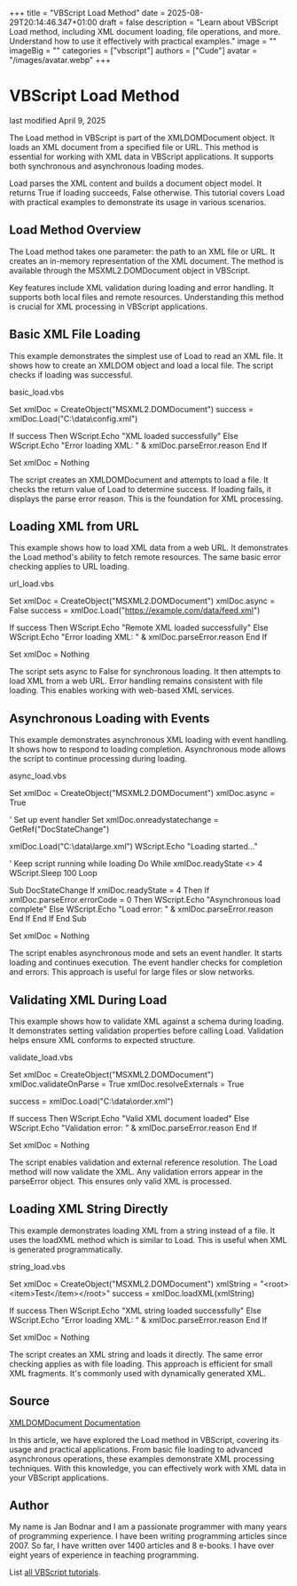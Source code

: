+++
title = "VBScript Load Method"
date = 2025-08-29T20:14:46.347+01:00
draft = false
description = "Learn about VBScript Load method, including XML document loading, file operations, and more. Understand how to use it effectively with practical examples."
image = ""
imageBig = ""
categories = ["vbscript"]
authors = ["Cude"]
avatar = "/images/avatar.webp"
+++

# VBScript Load Method

last modified April 9, 2025

The Load method in VBScript is part of the XMLDOMDocument
object. It loads an XML document from a specified file or URL. This method is
essential for working with XML data in VBScript applications. It supports both
synchronous and asynchronous loading modes.

Load parses the XML content and builds a document object model. It
returns True if loading succeeds, False otherwise. This tutorial covers
Load with practical examples to demonstrate its usage in various
scenarios.

## Load Method Overview

The Load method takes one parameter: the path to an XML file or URL.
It creates an in-memory representation of the XML document. The method is
available through the MSXML2.DOMDocument object in VBScript.

Key features include XML validation during loading and error handling. It
supports both local files and remote resources. Understanding this method is
crucial for XML processing in VBScript applications.

## Basic XML File Loading

This example demonstrates the simplest use of Load to read an XML
file. It shows how to create an XMLDOM object and load a local file. The script
checks if loading was successful.

basic_load.vbs
  

Set xmlDoc = CreateObject("MSXML2.DOMDocument")
success = xmlDoc.Load("C:\data\config.xml")

If success Then
    WScript.Echo "XML loaded successfully"
Else
    WScript.Echo "Error loading XML: " &amp; xmlDoc.parseError.reason
End If

Set xmlDoc = Nothing

The script creates an XMLDOMDocument and attempts to load a file.
It checks the return value of Load to determine success. If loading
fails, it displays the parse error reason. This is the foundation for XML
processing.

## Loading XML from URL

This example shows how to load XML data from a web URL. It demonstrates the
Load method's ability to fetch remote resources. The same basic
error checking applies to URL loading.

url_load.vbs
  

Set xmlDoc = CreateObject("MSXML2.DOMDocument")
xmlDoc.async = False
success = xmlDoc.Load("https://example.com/data/feed.xml")

If success Then
    WScript.Echo "Remote XML loaded successfully"
Else
    WScript.Echo "Error loading XML: " &amp; xmlDoc.parseError.reason
End If

Set xmlDoc = Nothing

The script sets async to False for synchronous loading. It then
attempts to load XML from a web URL. Error handling remains consistent with file
loading. This enables working with web-based XML services.

## Asynchronous Loading with Events

This example demonstrates asynchronous XML loading with event handling. It shows
how to respond to loading completion. Asynchronous mode allows the script to
continue processing during loading.

async_load.vbs
  

Set xmlDoc = CreateObject("MSXML2.DOMDocument")
xmlDoc.async = True

' Set up event handler
Set xmlDoc.onreadystatechange = GetRef("DocStateChange")

xmlDoc.Load("C:\data\large.xml")
WScript.Echo "Loading started..."

' Keep script running while loading
Do While xmlDoc.readyState &lt;&gt; 4
    WScript.Sleep 100
Loop

Sub DocStateChange
    If xmlDoc.readyState = 4 Then
        If xmlDoc.parseError.errorCode = 0 Then
            WScript.Echo "Asynchronous load complete"
        Else
            WScript.Echo "Load error: " &amp; xmlDoc.parseError.reason
        End If
    End If
End Sub

Set xmlDoc = Nothing

The script enables asynchronous mode and sets an event handler. It starts loading
and continues execution. The event handler checks for completion and errors. This
approach is useful for large files or slow networks.

## Validating XML During Load

This example shows how to validate XML against a schema during loading. It
demonstrates setting validation properties before calling Load.
Validation helps ensure XML conforms to expected structure.

validate_load.vbs
  

Set xmlDoc = CreateObject("MSXML2.DOMDocument")
xmlDoc.validateOnParse = True
xmlDoc.resolveExternals = True

success = xmlDoc.Load("C:\data\order.xml")

If success Then
    WScript.Echo "Valid XML document loaded"
Else
    WScript.Echo "Validation error: " &amp; xmlDoc.parseError.reason
End If

Set xmlDoc = Nothing

The script enables validation and external reference resolution. The
Load method will now validate the XML. Any validation errors appear
in the parseError object. This ensures only valid XML is processed.

## Loading XML String Directly

This example demonstrates loading XML from a string instead of a file. It uses
the loadXML method which is similar to Load. This is
useful when XML is generated programmatically.

string_load.vbs
  

Set xmlDoc = CreateObject("MSXML2.DOMDocument")
xmlString = "&lt;root&gt;&lt;item&gt;Test&lt;/item&gt;&lt;/root&gt;"
success = xmlDoc.loadXML(xmlString)

If success Then
    WScript.Echo "XML string loaded successfully"
Else
    WScript.Echo "Error loading XML: " &amp; xmlDoc.parseError.reason
End If

Set xmlDoc = Nothing

The script creates an XML string and loads it directly. The same error checking
applies as with file loading. This approach is efficient for small XML fragments.
It's commonly used with dynamically generated XML.

## Source

[XMLDOMDocument Documentation](https://learn.microsoft.com/en-us/previous-versions/windows/desktop/ms762722(v=vs.85))

In this article, we have explored the Load method in VBScript,
covering its usage and practical applications. From basic file loading to
advanced asynchronous operations, these examples demonstrate XML processing
techniques. With this knowledge, you can effectively work with XML data in your
VBScript applications.

## Author

My name is Jan Bodnar and I am a passionate programmer with many years of
programming experience. I have been writing programming articles since 2007. So
far, I have written over 1400 articles and 8 e-books. I have over eight years of
experience in teaching programming.

List [all VBScript tutorials](/vbscript/).
